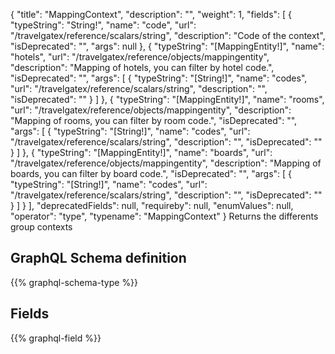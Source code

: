 {
  "title": "MappingContext",
  "description": "",
  "weight": 1,
  "fields": [
    {
      "typeString": "String!",
      "name": "code",
      "url": "/travelgatex/reference/scalars/string",
      "description": "Code of the context",
      "isDeprecated": "",
      "args": null
    },
    {
      "typeString": "[MappingEntity!]",
      "name": "hotels",
      "url": "/travelgatex/reference/objects/mappingentity",
      "description": "Mapping of hotels, you can filter by hotel code.",
      "isDeprecated": "",
      "args": [
        {
          "typeString": "[String!]",
          "name": "codes",
          "url": "/travelgatex/reference/scalars/string",
          "description": "",
          "isDeprecated": ""
        }
      ]
    },
    {
      "typeString": "[MappingEntity!]",
      "name": "rooms",
      "url": "/travelgatex/reference/objects/mappingentity",
      "description": "Mapping of rooms, you can filter by room code.",
      "isDeprecated": "",
      "args": [
        {
          "typeString": "[String!]",
          "name": "codes",
          "url": "/travelgatex/reference/scalars/string",
          "description": "",
          "isDeprecated": ""
        }
      ]
    },
    {
      "typeString": "[MappingEntity!]",
      "name": "boards",
      "url": "/travelgatex/reference/objects/mappingentity",
      "description": "Mapping of boards, you can filter by board code.",
      "isDeprecated": "",
      "args": [
        {
          "typeString": "[String!]",
          "name": "codes",
          "url": "/travelgatex/reference/scalars/string",
          "description": "",
          "isDeprecated": ""
        }
      ]
    }
  ],
  "deprecatedFields": null,
  "requireby": null,
  "enumValues": null,
  "operator": "type",
  "typename": "MappingContext"
}
Returns the differents group contexts
## GraphQL Schema definition

{{% graphql-schema-type %}}

## Fields

{{% graphql-field %}}
